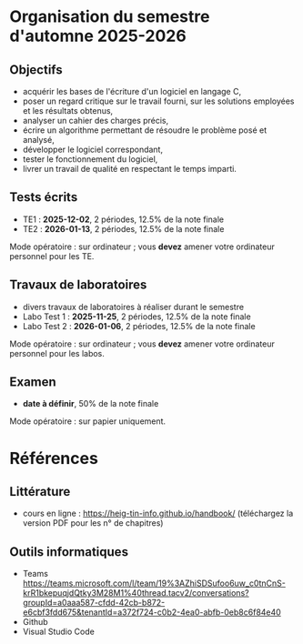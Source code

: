 # Organisation du semestre d'automne 2025-2026

## Objectifs

- acquérir les bases de l'écriture d'un logiciel en langage C,
- poser un regard critique sur le travail fourni, sur les solutions employées et les résultats obtenus,
- analyser un cahier des charges précis,
- écrire un algorithme permettant de résoudre le problème posé et analysé,
- développer le logiciel correspondant,
- tester le fonctionnement du logiciel,
- livrer un travail de qualité en respectant le temps imparti.

## Tests écrits

- TE1 : **2025-12-02**, 2 périodes, 12.5% de la note finale
- TE2 : **2026-01-13**, 2 périodes, 12.5% de la note finale

Mode opératoire : sur ordinateur ; vous **devez** amener votre ordinateur personnel pour les TE.

## Travaux de laboratoires

- divers travaux de laboratoires à réaliser durant le semestre
- Labo Test 1 : **2025-11-25**, 2 périodes, 12.5% de la note finale
- Labo Test 2 : **2026-01-06**, 2 périodes, 12.5% de la note finale

Mode opératoire : sur ordinateur ; vous **devez** amener votre ordinateur personnel pour les labos.


## Examen

- **date à définir**, 50% de la note finale

Mode opératoire : sur papier uniquement.


# Références

## Littérature

- cours en ligne : https://heig-tin-info.github.io/handbook/ (téléchargez la version PDF pour les n° de chapitres)

## Outils informatiques

- Teams https://teams.microsoft.com/l/team/19%3AZhiSDSufoo6uw_c0tnCnS-krR1bkepuqjdQtky3M28M1%40thread.tacv2/conversations?groupId=a0aaa587-cfdd-42cb-b872-e6cbf3fdd675&tenantId=a372f724-c0b2-4ea0-abfb-0eb8c6f84e40
- Github
- Visual Studio Code

